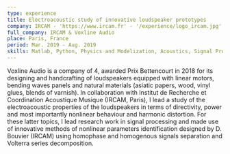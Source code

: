 ```yaml
---
type: experience
title: Electroacoustic study of innovative loudspeaker prototypes
company: IRCAM - 'https://www.ircam.fr' - '/experience/logo_ircam.jpg', Voxline - 'voxlineaudio.com' - '/experience/logo_voxline.jpg'
full_company: IRCAM & Voxline Audio
place: Paris, France
period: Mar. 2019 - Aug. 2019
skills: Matlab, Python, Physics and Modelization, Acoustics, Signal Processing, Experimental Work, Development
---
```


Voxline Audio is a company of 4, awarded Prix Bettencourt in 2018 for its designing and handcrafting of loudspeakers equipped with linear motors, bending waves panels and natural materials (asiatic papers, wood, vinyl glues, blends of varnish). In collaboration with Institut de Recherche et Coordination Acoustique Musique (IRCAM, Paris), I lead a study of the electroacoustic properties of the loudspeakers in terms of directivity, power and most importantly nonlinear behaviour and harmonic distortion. For these latter topics, I lead research work in signal processing and made use of innovative methods of nonlinear parameters identification designed by D. Bouvier (IRCAM) using homophase and homogenous signals separation and Volterra series decomposition.